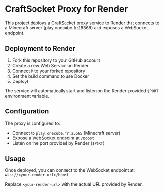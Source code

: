 # CraftSocket Proxy for Render

This project deploys a CraftSocket proxy service to Render that connects to a Minecraft server (play.onecube.fr:25565) and exposes a WebSocket endpoint.

## Deployment to Render

1. Fork this repository to your GitHub account
2. Create a new Web Service on Render
3. Connect it to your forked repository
4. Set the build command to use Docker
5. Deploy!

The service will automatically start and listen on the Render-provided `$PORT` environment variable.

## Configuration

The proxy is configured to:
- Connect to `play.onecube.fr:25565` (Minecraft server)
- Expose a WebSocket endpoint at `/boost`
- Listen on the port provided by Render (`$PORT`)

## Usage

Once deployed, you can connect to the WebSocket endpoint at:
`wss://<your-render-url>/boost`

Replace `<your-render-url>` with the actual URL provided by Render.